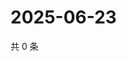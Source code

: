 # 2025-06-23

共 0 条

<!-- BEGIN ZHIHUQUESTIONS -->
<!-- 最后更新时间 Mon Jun 23 2025 03:08:47 GMT+0800 (China Standard Time) -->

<!-- END ZHIHUQUESTIONS -->

